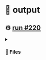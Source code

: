 # 📝  output 

## ⚙️ [run #220](https://github.com/jwenerd/ytm-dl/actions/runs/7662753549)

<details>

<summary>

### 📁 Files

</summary>

|                                                                       |lines|size|bytes |
|-----------------------------------------------------------------------|-----|----|------|
|[`output/library_albums.csv` ](output/library_albums.csv)              |942  |68K |65843 |
|[`output/library_songs.csv` ](output/library_songs.csv)                |2893 |244K|248956|
|[`output/liked_songs.csv` ](output/liked_songs.csv)                    |1450 |124K|125951|
|[`output/library_artists.csv` ](output/library_artists.csv)            |2026 |92K |91957 |
|[`output/history.csv` ](output/history.csv)                            |1680 |164K|164102|
|[`output/library_subscriptions.csv` ](output/library_subscriptions.csv)|68   |4.0K|2670  |

</details>